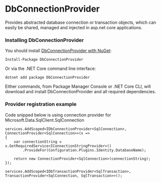 DbConnectionProvider
=====================

Provides abstracted database connection or transaction objects, which can easily be shared, managed and injected in asp.net core applications.

### Installing DbConnectionProvider

You should install [DbConnectionProvider with NuGet](https://www.nuget.org/packages/DbConnectionProvider):

    Install-Package DbConnectionProvider
    
Or via the .NET Core command line interface:

    dotnet add package DbConnectionProvider

Either commands, from Package Manager Console or .NET Core CLI, will download and install DbConnectionProvider and all required dependencies.


### Provider registration example

Code snipped below is using connection provider for Microsoft.Data.SqlClient.SqlConnection

    services.AddScoped<IDbConnectionProvider<SqlConnection>, ConnectionProvider<SqlConnection>>(x => 
    {
        var connectionString = x.GetRequiredService<IConnectionStringProvider>()
            .ProvideFor(Configuration.Plugins.Identity.DatabaseName);

        return new ConnectionProvider<SqlConnection>(connectionString);
    });

    services.AddScoped<IDbTransactionProvider<SqlTransaction>, TransactionProvider<SqlConnection, SqlTransaction>>();




